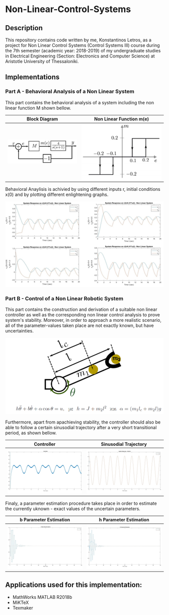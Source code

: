 # Non-Linear-Control-Systems

## Description

This repository contains code written by me, Konstantinos Letros, as a project for Non Linear Control Systems (Control Systems III) course during the 7th semester (academic year: 2018-2019) of my undergraduate studies in Electrical Engineering (Section: Electronics and Computer Science) at Aristotle University of Thessaloniki. 

## Implementations

### Part A - Behavioral Analysis of a Non Linear System

This part contains the behavioral analysis of a system including the non linear function M shown bellow.

Block Diagram              |  Non Linear Function m(e)
:-------------------------:|:-------------------------:
![](https://github.com/kosletr/Non-Linear-Control-Systems/blob/master/Latex/1b.jpg)  |  ![](https://github.com/kosletr/Non-Linear-Control-Systems/blob/master/Latex/m_func.jpg)

Behavioral Anaylisis is achivied by using different inputs r, initial conditions x(0) and by plotting different enlightening graphs.

![Response Example](https://github.com/kosletr/Non-Linear-Control-Systems/blob/master/Latex/resp13.jpg)

### Part B - Control of a Non Linear Robotic System

This part contains the construction and derivation of a suitable non linear controller as well as the corresponding non linear control analysis to prove system's stability. Moreover, in order to approach a more realistic scenario, all of the parameter-values taken place are not exactly known, but have uncertainties.

![Robotic_System](https://github.com/kosletr/Non-Linear-Control-Systems/blob/master/Latex/robot.png)

Furthermore, apart from apachieving stability, the controller should also be able to follow a certain sinusodial trajectory after a very short transitional period, as shown bellow.

Controller                 |  Sinusodial Trajectory
:-------------------------:|:-------------------------:
![](https://github.com/kosletr/Non-Linear-Control-Systems/blob/master/Latex/Acon2.jpg)  |  ![](https://github.com/kosletr/Non-Linear-Control-Systems/blob/master/Latex/Ap3.jpg)

Finaly, a parameter estimation procedure takes place in order to estimate the currently uknown - exact values of the uncertain parameters.

b Parameter Estimation     |  h Parameter Estimation 
:-------------------------:|:-------------------------:
![](https://github.com/kosletr/Non-Linear-Control-Systems/blob/master/Latex/b_est_1.jpg)  |  ![](https://github.com/kosletr/Non-Linear-Control-Systems/blob/master/Latex/h_est_1.jpg)

## Applications used for this implementation:
 - MathWorks MATLAB R2018b
 - MiKTeX
 - Texmaker
